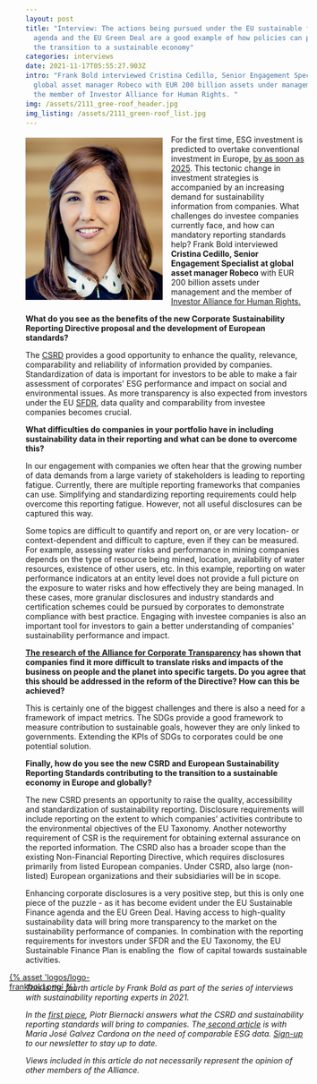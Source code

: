 ```yaml
---
layout: post
title: "Interview: The actions being pursued under the EU sustainable finance
  agenda and the EU Green Deal are a good example of how policies can promote
  the transition to a sustainable economy"
categories: interviews
date: 2021-11-17T05:55:27.903Z
intro: "Frank Bold interviewed Cristina Cedillo, Senior Engagement Specialist at
  global asset manager Robeco with EUR 200 billion assets under management and
  the member of Investor Alliance for Human Rights. "
img: /assets/2111_gree-roof_header.jpg
img_listing: /assets/2111_green-roof_list.jpg
---
```

<img src="/assets/cristina-cedillo-torres-robeco.jpg" style="float: left;width: 245px;height: 290px;padding-right: 15px; padding-bottom: 10px; margin-top: 5px;" alt="cristina-cedillo-torres" title="cristina-cedillo-torres" />

For the first time, ESG investment is predicted to overtake conventional investment in Europe, [by as soon as 2025](https://www.pwc.lu/en/sustainable-finance/docs/pwc-esg-report-the-growth-opportunity-of-the-century.pdf). This tectonic change in investment strategies is accompanied by an increasing demand for sustainability information from companies. What challenges do investee companies currently face, and how can mandatory reporting standards help? Frank Bold interviewed **Cristina Cedillo, Senior Engagement Specialist at global asset manager Robeco** with EUR 200 billion assets under management and the member of [Investor Alliance for Human Rights.](https://investorsforhumanrights.org/)

**What do you see as the benefits of the new Corporate Sustainability Reporting Directive proposal and the development of European standards?**

The [CSRD](https://ec.europa.eu/info/business-economy-euro/company-reporting-and-auditing/company-reporting/corporate-sustainability-reporting_en) provides a good opportunity to enhance the quality, relevance, comparability and reliability of information provided by companies. Standardization of data is important for investors to be able to make a fair assessment of corporates' ESG performance and impact on social and environmental issues. As more transparency is also expected from investors under the EU [SFDR](https://eur-lex.europa.eu/eli/reg/2019/2088/oj), data quality and comparability from investee companies becomes crucial.

**What difficulties do companies in your portfolio have in including sustainability data in their reporting and what can be done to overcome this?**

In our engagement with companies we often hear that the growing number of data demands from a large variety of stakeholders is leading to reporting fatigue. Currently, there are multiple reporting frameworks that companies can use. Simplifying and standardizing reporting requirements could help overcome this reporting fatigue. However, not all useful disclosures can be captured this way.

Some topics are difficult to quantify and report on, or are very location- or context-dependent and difficult to capture, even if they can be measured. For example, assessing water risks and performance in mining companies depends on the type of resource being mined, location, availability of water resources, existence of other users, etc. In this example, reporting on water performance indicators at an entity level does not provide a full picture on the exposure to water risks and how effectively they are being managed. In these cases, more granular disclosures and industry standards and certification schemes could be pursued by corporates to demonstrate compliance with best practice. Engaging with investee companies is also an important tool for investors to gain a better understanding of companies' sustainability performance and impact.

**[The research of the Alliance for Corporate Transparency](https://www.allianceforcorporatetransparency.org/) has shown that companies find it more difficult to translate risks and impacts of the business on people and the planet into specific targets. Do you agree that this should be addressed in the reform of the Directive? How can this be achieved?**

This is certainly one of the biggest challenges and there is also a need for a framework of impact metrics. The SDGs provide a good framework to measure contribution to sustainable goals, however they are only linked to governments. Extending the KPIs of SDGs to corporates could be one potential solution.

**Finally, how do you see the new CSRD and European Sustainability Reporting Standards contributing to the transition to a sustainable economy in Europe and globally?**

The new CSRD presents an opportunity to raise the quality, accessibility and standardization of sustainability reporting. Disclosure requirements will include reporting on the extent to which companies’ activities contribute to the environmental objectives of the EU Taxonomy. Another noteworthy requirement of CSR is the requirement for obtaining external assurance on the reported information. The CSRD also has a broader scope than the existing Non-Financial Reporting Directive, which requires disclosures primarily from listed European companies. Under CSRD, also large (non-listed) European organizations and their subsidiaries will be in scope. 

Enhancing corporate disclosures is a very positive step, but this is only one piece of the puzzle - as it has become evident under the EU Sustainable Finance agenda and the EU Green Deal. Having access to high-quality sustainability data will bring more transparency to the market on the sustainability performance of companies. In combination with the reporting requirements for investors under SFDR and the EU Taxonomy, the EU Sustainable Finance Plan is enabling the  flow of capital towards sustainable activities.

<a href="https://en.frankbold.org/" style="
max-width: 200px;
display: block;
margin-left: -29px;
margin-bottom: -29px;">{% asset 'logos/logo-frankbold.png' %}</a>

*This is the fourth article by Frank Bold as part of the series of interviews with sustainability reporting experts in 2021.* 

*In the [first piece](bit.ly/3oxDX6G), Piotr Biernacki answers what the CSRD and sustainability reporting standards will bring to companies. The[ second article](https://www.allianceforcorporatetransparency.org/news/interview-sustainability-standards-are-needed-to-ensure-comparability-and-fair-competition-so-is-the-genuine-commitment-of-key-stakeholders-to-sustainability.html) is with Maria José Galvez Cardona on the need of comparable ESG data.* *[Sign-up](https://purposeofcorporation.us10.list-manage.com/subscribe?u=66bafd0ef0d33f5bf8fbe1e87&id=113ab4bd34) to our newsletter to stay up to date.*

*Views included in this article do not necessarily represent the opinion of other members of the Alliance.*